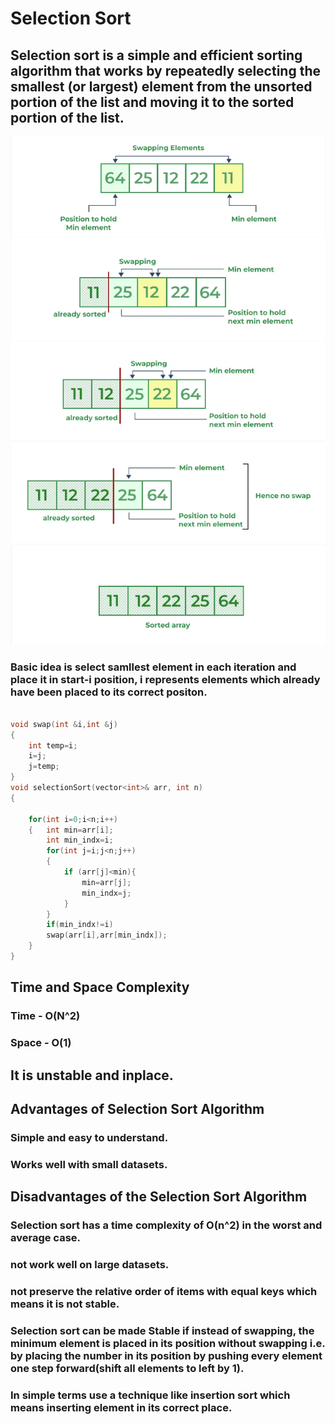 
# Selection Sort

## Selection sort is a simple and efficient sorting algorithm that works by repeatedly selecting the smallest (or largest) element from the unsorted portion of the list and moving it to the sorted portion of the list. 

![Alt text](image1.png)
![Alt text](image2.png)
![Alt text](image3.png)
![Alt text](image4.png)
![Alt text](image5.png)

### Basic idea is select samllest element in each iteration and place it in start-i position, i represents elements which already have been placed to its correct positon.

```C++

void swap(int &i,int &j)
{
    int temp=i;
    i=j;
    j=temp;
}
void selectionSort(vector<int>& arr, int n)
{   
    
    for(int i=0;i<n;i++)
    {   int min=arr[i];
        int min_indx=i;
        for(int j=i;j<n;j++)
        {
            if (arr[j]<min){
                min=arr[j];
                min_indx=j;
            }
        }
        if(min_indx!=i)
        swap(arr[i],arr[min_indx]);
    }
}

```
## Time and Space Complexity
### Time - O(N^2)
### Space - O(1)

## It is unstable and inplace.

## Advantages of Selection Sort Algorithm
### Simple and easy to understand.
### Works well with small datasets.
## Disadvantages of the Selection Sort Algorithm
### Selection sort has a time complexity of O(n^2) in the worst and average case.
### not work well on large datasets.
### not preserve the relative order of items with equal keys which means it is not stable.


### Selection sort can be made Stable if instead of swapping, the minimum element is placed in its position without swapping i.e. by placing the number in its position by pushing every element one step forward(shift all elements to left by 1). 
### In simple terms use a technique like insertion sort which means inserting element in its correct place. 